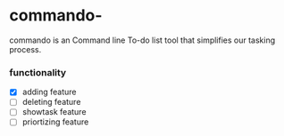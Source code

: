 # commando-
commando is an Command line To-do list tool that simplifies our  tasking process.


### functionality 

- [x] adding feature
- [ ] deleting feature
- [ ] showtask feature
- [ ] priortizing feature  